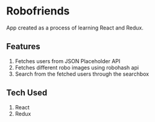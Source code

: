 # Robofriends

App created as a process of learning React and Redux.

## Features
1. Fetches users from JSON Placeholder API
2. Fetches different robo images using robohash api
3. Search from the fetched users through the searchbox

## Tech Used
1. React
2. Redux